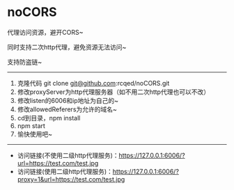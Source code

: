 # noCORS

代理访问资源，避开CORS~

同时支持二次http代理，避免资源无法访问~

支持防盗链~

---

1. 克隆代码 git clone git@github.com:rcqed/noCORS.git
2. 修改proxyServer为http代理服务器（如不用二次http代理也可以不改）
3. 修改listen的6006和ip地址为自己的~
4. 修改allowedReferers为允许的域名~
5. cd到目录，npm install
6. npm start
7. 愉快使用吧~

---

- 访问链接(不使用二级http代理服务)：https://127.0.0.1:6006/?url=https://test.com/test.jpg
- 访问链接(使用二级http代理服务)：https://127.0.0.1:6006/?proxy=1&url=https://test.com/test.jpg
